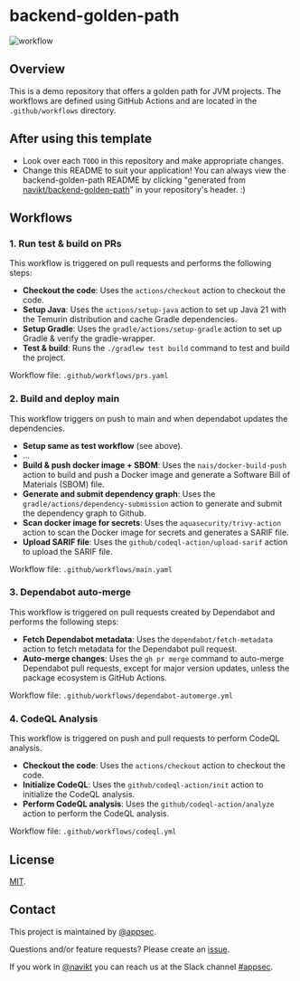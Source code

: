 # backend-golden-path

![workflow](https://github.com/navikt/backend-golden-path/actions/workflows/main.yaml/badge.svg)

## Overview

This is a demo repository that offers a golden path for JVM projects.
The workflows are defined using GitHub Actions and are located in the `.github/workflows` directory.

## After using this template

- Look over each `TODO` in this repository and make appropriate changes.
- Change this README to suit your application! You can always view the backend-golden-path README by clicking "generated from [navikt/backend-golden-path](https://github.com/navikt/backend-golden-path)" in your repository's header. :)

## Workflows

### 1. Run test & build on PRs

This workflow is triggered on pull requests and performs the following steps:

- **Checkout the code**: Uses the `actions/checkout` action to checkout the code.
- **Setup Java**: Uses the `actions/setup-java` action to set up Java 21 with the Temurin distribution and cache Gradle dependencies.
- **Setup Gradle**: Uses the `gradle/actions/setup-gradle` action to set up Gradle & verify the gradle-wrapper.
- **Test & build**: Runs the `./gradlew test build` command to test and build the project.

Workflow file: `.github/workflows/prs.yaml`

### 2. Build and deploy main

This workflow triggers on push to main and when dependabot updates the dependencies.

- **Setup same as test workflow** (see above).
- ...
- **Build & push docker image + SBOM**: Uses the `nais/docker-build-push` action to build and push a Docker image and generate a Software Bill of Materials (SBOM) file.
- **Generate and submit dependency graph**: Uses the `gradle/actions/dependency-submission` action to generate and submit the dependency graph to Github.
- **Scan docker image for secrets**: Uses the `aquasecurity/trivy-action` action to scan the Docker image for secrets and generates a SARIF file.
- **Upload SARIF file**: Uses the `github/codeql-action/upload-sarif` action to upload the SARIF file.

Workflow file: `.github/workflows/main.yaml`

### 3. Dependabot auto-merge

This workflow is triggered on pull requests created by Dependabot and performs the following steps:

- **Fetch Dependabot metadata**: Uses the `dependabot/fetch-metadata` action to fetch metadata for the Dependabot pull request.
- **Auto-merge changes**: Uses the `gh pr merge` command to auto-merge Dependabot pull requests, except for major version updates, unless the package ecosystem is GitHub Actions.

Workflow file: `.github/workflows/dependabot-automerge.yml`

### 4. CodeQL Analysis

This workflow is triggered on push and pull requests to perform CodeQL analysis.

- **Checkout the code**: Uses the `actions/checkout` action to checkout the code.
- **Initialize CodeQL**: Uses the `github/codeql-action/init` action to initialize the CodeQL analysis.
- **Perform CodeQL analysis**: Uses the `github/codeql-action/analyze` action to perform the CodeQL analysis.

Workflow file: `.github/workflows/codeql.yml`

## License
[MIT](LICENSE).

## Contact

This project is maintained by [@appsec](https://github.com/orgs/navikt/teams/appsec).

Questions and/or feature requests? Please create an [issue](https://github.com/navikt/appsec-stats/issues).

If you work in [@navikt](https://github.com/navikt) you can reach us at the Slack channel [#appsec](https://nav-it.slack.com/archives/C06P91VN27M).


